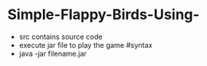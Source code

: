 # Simple-Flappy-Birds-Using-
 - src contains source code
 - execute jar file to play the game
#syntax 
 - java -jar filename.jar 

